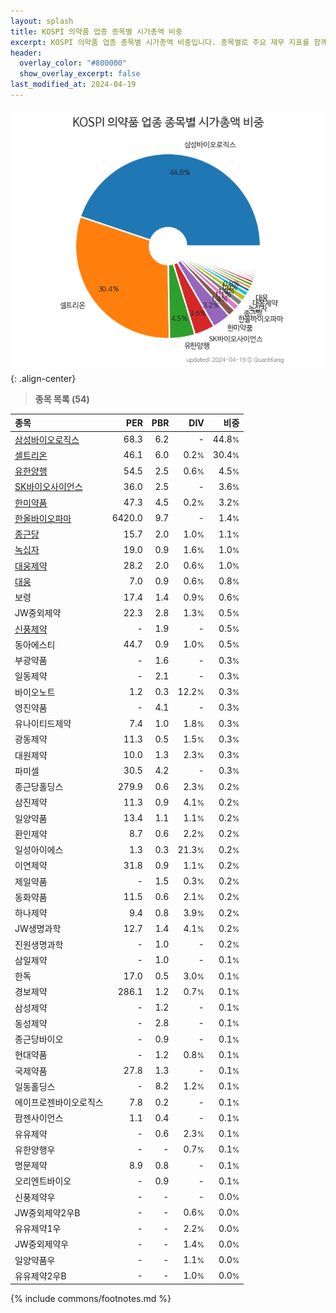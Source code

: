 ```yaml
---
layout: splash
title: KOSPI 의약품 업종 종목별 시가총액 비중
excerpt: KOSPI 의약품 업종 종목별 시가총액 비중입니다. 종목별로 주요 재무 지표를 함께 표시합니다.
header:
  overlay_color: "#800000"
  show_overlay_excerpt: false
last_modified_at: 2024-04-19
---
```



![KOSPI 의약품 업종 종목별 시가총액 비중](/stats/sector/images/kospi_업종_의약품_종목.png){: .align-center}


> **종목 목록 (54)**<a id="list"></a>

| **종목** | **PER** | **PBR** | **DIV** | **비중** |
| :------- | ------: | ------: | ------: | -------: |
| [삼성바이오로직스](/207940/) | 68.3 | 6.2 | - | 44.8<small>%</small> |
| [셀트리온](/068270/) | 46.1 | 6.0 | 0.2<small>%</small> | 30.4<small>%</small> |
| [유한양행](/000100/) | 54.5 | 2.5 | 0.6<small>%</small> | 4.5<small>%</small> |
| [SK바이오사이언스](/302440/) | 36.0 | 2.5 | - | 3.6<small>%</small> |
| [한미약품](/128940/) | 47.3 | 4.5 | 0.2<small>%</small> | 3.2<small>%</small> |
| [한올바이오파마](/009420/) | 6420.0 | 9.7 | - | 1.4<small>%</small> |
| [종근당](/185750/) | 15.7 | 2.0 | 1.0<small>%</small> | 1.1<small>%</small> |
| [녹십자](/006280/) | 19.0 | 0.9 | 1.6<small>%</small> | 1.0<small>%</small> |
| [대웅제약](/069620/) | 28.2 | 2.0 | 0.6<small>%</small> | 1.0<small>%</small> |
| [대웅](/003090/) | 7.0 | 0.9 | 0.6<small>%</small> | 0.8<small>%</small> |
| 보령 | 17.4 | 1.4 | 0.9<small>%</small> | 0.6<small>%</small> |
| JW중외제약 | 22.3 | 2.8 | 1.3<small>%</small> | 0.5<small>%</small> |
| [신풍제약](/019170/) | - | 1.9 | - | 0.5<small>%</small> |
| 동아에스티 | 44.7 | 0.9 | 1.0<small>%</small> | 0.5<small>%</small> |
| 부광약품 | - | 1.6 | - | 0.3<small>%</small> |
| 일동제약 | - | 2.1 | - | 0.3<small>%</small> |
| 바이오노트 | 1.2 | 0.3 | 12.2<small>%</small> | 0.3<small>%</small> |
| 영진약품 | - | 4.1 | - | 0.3<small>%</small> |
| 유나이티드제약 | 7.4 | 1.0 | 1.8<small>%</small> | 0.3<small>%</small> |
| 광동제약 | 11.3 | 0.5 | 1.5<small>%</small> | 0.3<small>%</small> |
| 대원제약 | 10.0 | 1.3 | 2.3<small>%</small> | 0.3<small>%</small> |
| 파미셀 | 30.5 | 4.2 | - | 0.3<small>%</small> |
| 종근당홀딩스 | 279.9 | 0.6 | 2.3<small>%</small> | 0.2<small>%</small> |
| 삼진제약 | 11.3 | 0.9 | 4.1<small>%</small> | 0.2<small>%</small> |
| 일양약품 | 13.4 | 1.1 | 1.1<small>%</small> | 0.2<small>%</small> |
| 환인제약 | 8.7 | 0.6 | 2.2<small>%</small> | 0.2<small>%</small> |
| 일성아이에스 | 1.3 | 0.3 | 21.3<small>%</small> | 0.2<small>%</small> |
| 이연제약 | 31.8 | 0.9 | 1.1<small>%</small> | 0.2<small>%</small> |
| 제일약품 | - | 1.5 | 0.3<small>%</small> | 0.2<small>%</small> |
| 동화약품 | 11.5 | 0.6 | 2.1<small>%</small> | 0.2<small>%</small> |
| 하나제약 | 9.4 | 0.8 | 3.9<small>%</small> | 0.2<small>%</small> |
| JW생명과학 | 12.7 | 1.4 | 4.1<small>%</small> | 0.2<small>%</small> |
| 진원생명과학 | - | 1.0 | - | 0.2<small>%</small> |
| 삼일제약 | - | 1.0 | - | 0.1<small>%</small> |
| 한독 | 17.0 | 0.5 | 3.0<small>%</small> | 0.1<small>%</small> |
| 경보제약 | 286.1 | 1.2 | 0.7<small>%</small> | 0.1<small>%</small> |
| 삼성제약 | - | 1.2 | - | 0.1<small>%</small> |
| 동성제약 | - | 2.8 | - | 0.1<small>%</small> |
| 종근당바이오 | - | 0.9 | - | 0.1<small>%</small> |
| 현대약품 | - | 1.2 | 0.8<small>%</small> | 0.1<small>%</small> |
| 국제약품 | 27.8 | 1.3 | - | 0.1<small>%</small> |
| 일동홀딩스 | - | 8.2 | 1.2<small>%</small> | 0.1<small>%</small> |
| 에이프로젠바이오로직스 | 7.8 | 0.2 | - | 0.1<small>%</small> |
| 팜젠사이언스 | 1.1 | 0.4 | - | 0.1<small>%</small> |
| 유유제약 | - | 0.6 | 2.3<small>%</small> | 0.1<small>%</small> |
| 유한양행우 | - | - | 0.7<small>%</small> | 0.1<small>%</small> |
| 명문제약 | 8.9 | 0.8 | - | 0.1<small>%</small> |
| 오리엔트바이오 | - | 0.9 | - | 0.1<small>%</small> |
| 신풍제약우 | - | - | - | 0.0<small>%</small> |
| JW중외제약2우B | - | - | 0.6<small>%</small> | 0.0<small>%</small> |
| 유유제약1우 | - | - | 2.2<small>%</small> | 0.0<small>%</small> |
| JW중외제약우 | - | - | 1.4<small>%</small> | 0.0<small>%</small> |
| 일양약품우 | - | - | 1.1<small>%</small> | 0.0<small>%</small> |
| 유유제약2우B | - | - | 1.0<small>%</small> | 0.0<small>%</small> |

{% include commons/footnotes.md %}